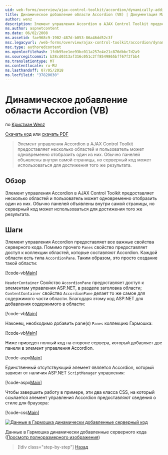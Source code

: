```yaml
---
uid: web-forms/overview/ajax-control-toolkit/accordion/dynamically-adding-an-accordion-pane-vb
title: Динамическое добавление области Accordion (VB) | Документация Майкрософт
author: wenz
description: Элемент управления Accordion в AJAX Control Toolkit предоставляет несколько областей и пользователь может одновременно отобразить один из них. Панели обычно объявляются w...
ms.author: aspnetcontent
ms.date: 06/02/2008
ms.assetid: fae968c9-1902-487d-b053-86a46dd52c3f
msc.legacyurl: /web-forms/overview/ajax-control-toolkit/accordion/dynamically-adding-an-accordion-pane-vb
msc.type: authoredcontent
ms.openlocfilehash: 1fdb95ee1ee93bc011a257e4e21c876dbbc7d2a9
ms.sourcegitcommit: b28cd0313af316c051c2ff8549865bff67f2fbb4
ms.translationtype: MT
ms.contentlocale: ru-RU
ms.lasthandoff: 07/05/2018
ms.locfileid: "37820030"
---
```

<a name="dynamically-adding-an-accordion-pane-vb"></a>Динамическое добавление области Accordion (VB)
====================
по [Кристиан Wenz](https://github.com/wenz)

[Скачать код](http://download.microsoft.com/download/5/6/d/56d50cef-2011-4c8f-9891-7edc6dc57df9/Accordion2.vb.zip) или [скачать PDF](http://download.microsoft.com/download/6/7/1/6718d452-ff89-4d3f-a90e-c74ec2d636a3/accordion2VB.pdf)

> Элемент управления Accordion в AJAX Control Toolkit предоставляет несколько областей и пользователь может одновременно отобразить один из них. Обычно панелей объявлены внутри самой страницы, но серверный код может использоваться для достижения того же результата.


## <a name="overview"></a>Обзор

Элемент управления Accordion в AJAX Control Toolkit предоставляет несколько областей и пользователь может одновременно отобразить один из них. Обычно панелей объявлены внутри самой страницы, но серверный код может использоваться для достижения того же результата.

## <a name="steps"></a>Шаги

Элемент управления Accordion предоставляет все важные свойства серверного кода. Помимо прочего `Panes` свойство предоставляет доступ к коллекции областей, которые составляют Accordion. Каждой области есть типа `AccordionPane`. Таким образом, это просто создание такой области:

[!code-vb[Main](dynamically-adding-an-accordion-pane-vb/samples/sample1.vb)]

`HeaderContainer` Свойство `AccordionPane` предоставляет доступ к элементам управления ASP.NET, в разделе заголовка области; `ContentContainer` свойство `AccordionPane` делает то же самое для содержимого части области. Благодаря этому код ASP.NET для добавления содержимого в области:

[!code-vb[Main](dynamically-adding-an-accordion-pane-vb/samples/sample2.vb)]

Наконец, необходимо добавить pane(s) `Panes` коллекцию Гармошка:

[!code-vb[Main](dynamically-adding-an-accordion-pane-vb/samples/sample3.vb)]

Ниже приведен полный код на стороне сервера, который добавляет две панели в элемент управления Accordion.

[!code-aspx[Main](dynamically-adding-an-accordion-pane-vb/samples/sample4.aspx)]

Единственный отсутствующий элемент является Accordion, который зависит от наличия ASP.NET `ScriptManager` управления:

[!code-aspx[Main](dynamically-adding-an-accordion-pane-vb/samples/sample5.aspx)]

Чтобы завершить работу в примере, эти два класса CSS, на который ссылается элемент управления Accordion предоставляют сведения о стиле для браузера:

[!code-css[Main](dynamically-adding-an-accordion-pane-vb/samples/sample6.css)]


[![Данные в Гармошка динамически добавленные серверный код](dynamically-adding-an-accordion-pane-vb/_static/image2.png)](dynamically-adding-an-accordion-pane-vb/_static/image1.png)

Данные в Гармошка динамически добавленные серверного кода ([Просмотр полноразмерного изображения](dynamically-adding-an-accordion-pane-vb/_static/image3.png))

> [!div class="step-by-step"]
> [Назад](databinding-to-an-accordion-vb.md)
